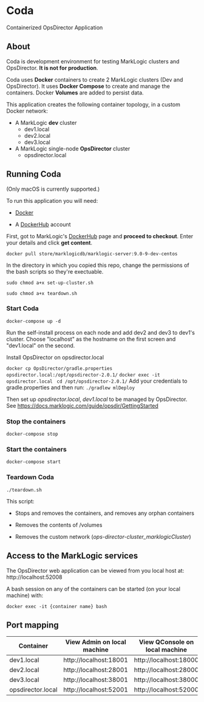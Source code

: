 # Coda

Containerized OpsDirector Application

## About

Coda is development environment for testing MarkLogic clusters and OpsDirector. **It is not for production**.

Coda uses **Docker** containers to create 2 MarkLogic clusters (Dev and OpsDirector). It uses **Docker Compose** to create and manage the containers.  Docker **Volumes** are added to persist data.

This application creates the following container topology, in a custom Docker network:

* A MarkLogic **dev** cluster
  * dev1.local 
  * dev2.local
  * dev3.local
* A MarkLogic single-node **OpsDirector** cluster
  * opsdirector.local

## Running Coda

(Only macOS is currently supported.)

To run this application you will need:

* [Docker](https://hub.docker.com/editions/community/docker-ce-desktop-mac) 

* A [DockerHub](https://hub.docker.com/) account

First, got to MarkLogic's [DockerHub](https://hub.docker.com/_/marklogic?tab=resources) page and **proceed to checkout**. Enter your details and click **get content**. 

``docker pull store/marklogicdb/marklogic-server:9.0-9-dev-centos``

In the directory in which you copied this repo, change the permissions of the bash scripts so they're exectuable.

``sudo chmod a+x set-up-cluster.sh``

``sudo chmod a+x teardown.sh``

### Start Coda

``docker-compose up -d``

Run the self-install process on each node and add dev2 and dev3 to dev1's cluster. Choose "localhost" as the hostname on the first screen and "dev1.local" on the second.

Install OpsDirector on opsdirector.local

``docker cp OpsDirector/gradle.properties opsdirector.local:/opt/opsdirector-2.0.1/``
``docker exec -it opsdirector.local``
`` cd /opt/opsdirector-2.0.1/``
Add your credentials to gradle.properties and then run:
``./gradlew mlDeploy``

Then set up *opsdirector.local*, *dev1.local*  to be managed by OpsDirector. See https://docs.marklogic.com/guide/opsdir/GettingStarted

### Stop the containers

``docker-compose stop``

### Start the containers

``docker-compose start``

### Teardown Coda

``./teardown.sh``

This script:

* Stops and removes the containers, and removes any orphan containers

* Removes the contents of  /volumes 

* Removes the custom network (*ops-director-cluster_marklogicCluster*)

## Access to the MarkLogic services

The OpsDirector web application can be viewed from you local host at: http://localhost:52008

A bash session on any of the containers can be started (on your local machine) with:

``docker exec -it {container name} bash``

## Port mapping

| Container         | View Admin on local machine | View QConsole on local machine |
| ----------------- | --------------------------- | ------------------------------ |
| dev1.local        | http://localhost:18001      | http://localhost:18000         |
| dev2.local        | http://localhost:28001      | http://localhost:28000         |
| dev3.local        | http://localhost:38001      | http://localhost:38000         |
| opsdirector.local | http://localhost:52001      | http://localhost:52000         |

